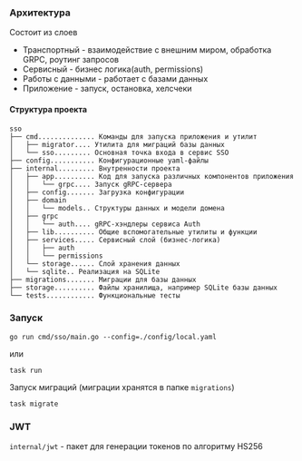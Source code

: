 


### Архитектура
Cостоит из слоев

- Транспортный - взаимодействие с внешним миром, обработка GRPC, роутинг запросов
- Сервисный - бизнес логика(auth, permissions)
- Работы с данными - работает с базами данных
- Приложение - запуск, остановка, хелсчеки




#### Структура проекта

```
sso
├── cmd.............. Команды для запуска приложения и утилит
│	├── migrator.... Утилита для миграций базы данных
│	└── sso......... Основная точка входа в сервис SSO
├── config........... Конфигурационные yaml-файлы
├── internal......... Внутренности проекта
│	├── app.......... Код для запуска различных компонентов приложения
│	│	└── grpc.... Запуск gRPC-сервера
│	├── config....... Загрузка конфигурации
│	├── domain
│	│	└── models.. Структуры данных и модели домена
│	├── grpc
│	│	└── auth.... gRPC-хэндлеры сервиса Auth
│	├── lib.......... Общие вспомогательные утилиты и функции
│	├── services..... Сервисный слой (бизнес-логика)
│	│	├── auth
│	│	└── permissions
│	└── storage...... Слой хранения данных
│	└── sqlite.. Реализация на SQLite
├── migrations....... Миграции для базы данных
├── storage.......... Файлы хранилища, например SQLite базы данных
└── tests............ Функциональные тесты

```

### Запуск
    
    go run cmd/sso/main.go --config=./config/local.yaml
или

    task run

Запуск миграций (миграции хранятся в папке `migrations`)

    task migrate


### JWT
`internal/jwt` - пакет для генерации токенов по алгоритму HS256
